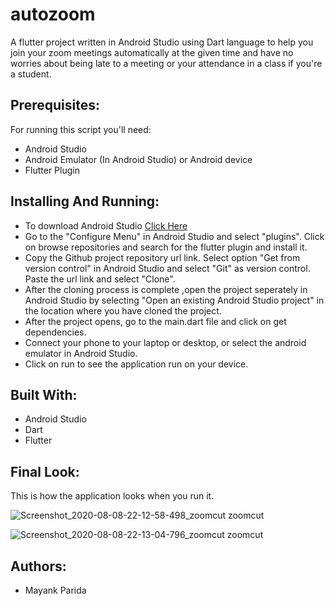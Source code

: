 # autozoom
A flutter project written in Android Studio using Dart language to help you join your zoom meetings automatically at the given time and have no worries about being late to a meeting or your attendance in a class if you're a student.

## Prerequisites:
For running this script you'll need:
* Android Studio
* Android Emulator (In Android Studio) or Android device
* Flutter Plugin

## Installing And Running:
* To download Android Studio [Click Here](https://developer.android.com/studio)
* Go to the "Configure Menu" in Android Studio and select "plugins". Click on browse repositories and search for the flutter plugin and install it.
* Copy the Github project repository url link. Select option "Get from version control" in Android Studio and select "Git" as version control. Paste the url link and select "Clone".
* After the cloning process is complete ,open the project seperately in Android Studio by selecting "Open an existing Android Studio project" in the location where you have cloned the project.
* After the project opens, go to the main.dart file and click on get dependencies.
* Connect your phone to your laptop or desktop, or select the android emulator in Android Studio.
* Click on run to see the application run on your device.

## Built With:
* Android Studio
* Dart 
* Flutter

## Final Look:
This is how the application looks when you run it.

![Screenshot_2020-08-08-22-12-58-498_zoomcut zoomcut](https://user-images.githubusercontent.com/68542629/89715644-aa2b4000-d9c4-11ea-8cb6-22be8e611600.jpg)


![Screenshot_2020-08-08-22-13-04-796_zoomcut zoomcut](https://user-images.githubusercontent.com/68542629/89715632-9a136080-d9c4-11ea-83c1-f3c3c112f78f.jpg)
## Authors:
* Mayank Parida
